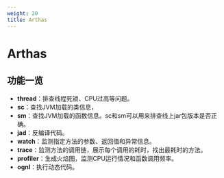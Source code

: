 ```yaml
---
weight: 20
title: Arthas
---
```


# Arthas

## 功能一览

- **thread**：排查线程死锁、CPU过高等问题。
- **sc**：查找JVM加载的类信息，
- **sm**：查找JVM加载的函数信息。sc和sm可以用来排查线上jar包版本是否正确。
- **jad**：反编译代码。
- **watch**：监测指定方法的参数、返回值和异常信息。
- **trace**：监测方法的调用链，展示每个调用的耗时，找出最耗时的方法。
- **profiler**：生成火焰图，监测CPU运行情况和函数调用频率。
- **ognl**：执行动态代码。